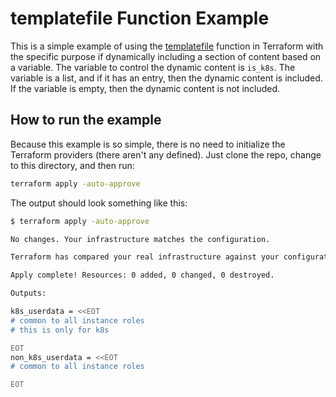 # templatefile Function Example

This is a simple example of using the [templatefile](https://www.terraform.io/docs/configuration/functions/templatefile.html) function in Terraform with the specific purpose if dynamically including a section of content based on a variable. The variable to control the dynamic content is `is_k8s`. The variable is a list, and if it has an entry, then the dynamic content is included. If the variable is empty, then the dynamic content is not included.

## How to run the example

Because this example is so simple, there is no need to initialize the Terraform providers (there aren't any defined). Just clone the repo, change to this directory, and then run:

```bash
terraform apply -auto-approve
```

The output should look something like this:

```bash
$ terraform apply -auto-approve

No changes. Your infrastructure matches the configuration.

Terraform has compared your real infrastructure against your configuration and found no differences, so no changes are needed.

Apply complete! Resources: 0 added, 0 changed, 0 destroyed.

Outputs:

k8s_userdata = <<EOT
# common to all instance roles
# this is only for k8s

EOT
non_k8s_userdata = <<EOT
# common to all instance roles

EOT
```
